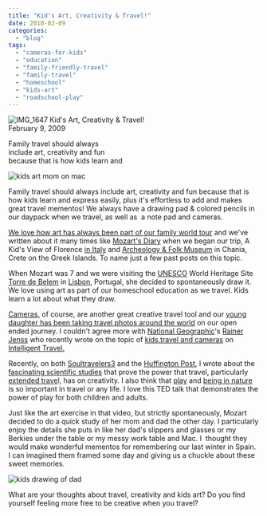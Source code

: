 ```yaml
---
title: "Kid's Art, Creativity & Travel!"
date: 2010-02-09
categories: 
  - "blog"
tags: 
  - "cameras-for-kids"
  - "education"
  - "family-friendly-travel"
  - "family-travel"
  - "homeschool"
  - "kids-art"
  - "roadschool-play"
---
```


![IMG_1647](https://pub-ac94b3f306b24c0dba4238943c97f2e1.r2.dev/6a00e5502a950788330120a87aaa45970b.jpg) Kid's Art, Creativity & Travel!  
February 9, 2009

Family travel should always  
include art, creativity and fun  
because that is how kids learn and

<!--more-->

![kids art mom on mac](https://pub-ac94b3f306b24c0dba4238943c97f2e1.r2.dev/6a00e5502a950788330120a87aaa9e970b.jpg) 

  
Family travel should always include art, creativity and fun because that is how kids learn and express easily, plus it's effortless to add and makes great travel mementos! We always have a drawing pad & colored pencils in our daypack when we travel, as well as  a note pad and cameras.

[We love how art has always been part of our family world tour](https://pub-ac94b3f306b24c0dba4238943c97f2e1.r2.dev/2008/07/mobile-mozart-a.html) and we've written about it many times like [Mozart's Diary](https://pub-ac94b3f306b24c0dba4238943c97f2e1.r2.dev/2006/09/mozarts-diary.html) when we began our trip, A Kid's View of Florence [in Italy](https://pub-ac94b3f306b24c0dba4238943c97f2e1.r2.dev/2008/03/kids-view-of-fl.html#more) and [Archeology & Folk Museum](https://pub-ac94b3f306b24c0dba4238943c97f2e1.r2.dev/2007/07/archeology-folk.html) in Chania, Crete on the Greek Islands. To name just a few past posts on this topic.

When Mozart was 7 and we were visiting the [UNESCO](http://whc.unesco.org/) World Heritage Site [Torre de Belem](https://pub-ac94b3f306b24c0dba4238943c97f2e1.r2.dev/2008/07/portuguese-day.html) in [Lisbon,](https://pub-ac94b3f306b24c0dba4238943c97f2e1.r2.dev/2008/07/luscious-lisbon.html) Portugal, she decided to spontaneously draw it. We love using art as part of our homeschool education as we travel. Kids learn a lot about what they draw.  

  

[Cameras,](https://pub-ac94b3f306b24c0dba4238943c97f2e1.r2.dev/2008/07/new-cameras.html#more) of course, are another great creative travel tool and our [young daughter has been taking travel photos around the world](https://pub-ac94b3f306b24c0dba4238943c97f2e1.r2.dev/2009/09/family-travel-photo-sweden-pets-cats-children-travel-photography.html) on our open ended journey. I couldn't agree more with [National Geographic](http://www.nationalgeographic.com/)'s [Rainer Jenss](http://blogs.nationalgeographic.com/blogs/intelligenttravel/2010/02/give-your-kids-a-camera.html#comments) who recently wrote on the topic of [kids,travel and cameras](http://blogs.nationalgeographic.com/blogs/intelligenttravel/2010/02/give-your-kids-a-camera.html#comments) on [Intelligent Travel.](http://blogs.nationalgeographic.com/blogs/intelligenttravel/)  

Recently, on both [Soultravelers3](https://pub-ac94b3f306b24c0dba4238943c97f2e1.r2.dev/2010/01/seth-godin-lynchpin-education-travel-new-economy-digital-nomad.html) and the [Huffington Post](http://www.huffingtonpost.com/jeanne-dee/seth-godin-linchpin-educa_b_444909.html), I wrote about the [fascinating scientific studies](http://scienceblogs.com/cortex/2009/12/why_we_travel.php) that prove the power that travel, particularly [extended trave](https://pub-ac94b3f306b24c0dba4238943c97f2e1.r2.dev/2008/06/how-to-do-exten.html)l, has on creativity. I also think that [play](https://pub-ac94b3f306b24c0dba4238943c97f2e1.r2.dev/2007/05/hanging-out-roa.html) and [being in nature](https://pub-ac94b3f306b24c0dba4238943c97f2e1.r2.dev/2009/04/family-travel-photohappy-earth-day.html) is so important in travel or any life. I love this TED talk that demonstrates the power of play for both children and adults. 

  

Just like the art exercise in that video, but strictly spontaneously, Mozart decided to do a quick study of her mom and dad the other day. I particularly enjoy the details she puts in like her dad's slippers and glasses or my Berkies under the table or my messy work table and Mac. I  thought they would make wonderful mementos for remembering our last winter in Spain. I can imagined them framed some day and giving us a chuckle about these sweet memories.  

![kids drawing of dad](https://pub-ac94b3f306b24c0dba4238943c97f2e1.r2.dev/6a00e5502a950788330120a87c6568970b.jpg)  
  

What are your thoughts about travel, creativity and kids art? Do you find yourself feeling more free to be creative when you travel?  

#
